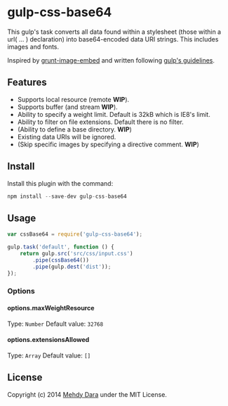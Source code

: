 # gulp-css-base64

This gulp's task converts all data found within a stylesheet (those within a url( ... ) declaration) into base64-encoded data URI strings. This includes images and fonts.

Inspired by [grunt-image-embed](https://github.com/ehynds/grunt-image-embed) and written following [gulp's guidelines](https://github.com/gulpjs/gulp/tree/master/docs/writing-a-plugin).

## Features

* Supports local resource (remote **WIP**).
* Supports buffer (and stream **WIP**).
* Ability to specify a weight limit. Default is 32kB which is IE8's limit.
* Ability to filter on file extensions. Default there is no filter.
* (Ability to define a base directory. **WIP**)
* Existing data URIs will be ignored.
* (Skip specific images by specifying a directive comment. **WIP**)

## Install

Install this plugin with the command:

```js
npm install --save-dev gulp-css-base64
```

## Usage

```js
var cssBase64 = require('gulp-css-base64');

gulp.task('default', function () {
    return gulp.src('src/css/input.css')
        .pipe(cssBase64())
        .pipe(gulp.dest('dist'));
});
```

### Options

#### options.maxWeightResource
Type: `Number`
Default value: `32768`

#### options.extensionsAllowed
Type: `Array`
Default value: `[]`

## License
Copyright (c) 2014 [Mehdy Dara](https://github.com/zckrs) under the MIT License.

